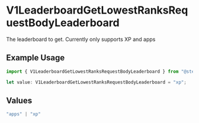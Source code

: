 # V1LeaderboardGetLowestRanksRequestBodyLeaderboard

The leaderboard to get. Currently only supports XP and apps

## Example Usage

```typescript
import { V1LeaderboardGetLowestRanksRequestBodyLeaderboard } from "@steamsets/client-ts/models/components";

let value: V1LeaderboardGetLowestRanksRequestBodyLeaderboard = "xp";
```

## Values

```typescript
"apps" | "xp"
```